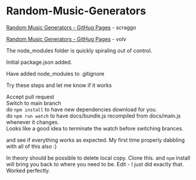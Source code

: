 # Random-Music-Generators

[Random Music Generators - GitHug Pages](https://scraggo.github.io/Random-Music-Generators/) - scraggo

[Random Music Generators - GitHug Pages](https://volv.github.io/Random-Music-Generators/) - volv

The node_modules folder is quickly spiraling out of control.

Initial package.json added.

Have added node_modules to .gitignore

Try these steps and let me know if it works

Accept pull request  
Switch to main branch  
do ```npm install``` to have new dependencies download for you.  
do ```npm run watch``` to have docs/bundle.js recompiled from docs/main.js whenever it changes.  
Looks like a good idea to terminate the watch before switching brances.

and see if everything works as expected.
My first time properly dabbling with all of this also :)

In theory should be possible to delete local copy. Clone this. and ```npm``` install will bring you back to where you need to be.
Edit - I just did exactly that. Worked perfectly.